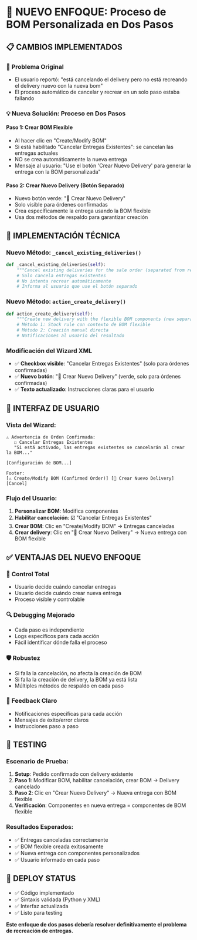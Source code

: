 # 🔄 NUEVO ENFOQUE: Proceso de BOM Personalizada en Dos Pasos

## 📋 CAMBIOS IMPLEMENTADOS

### 🎯 **Problema Original**
- El usuario reportó: "está cancelando el delivery pero no está recreando el delivery nuevo con la nueva bom"
- El proceso automático de cancelar y recrear en un solo paso estaba fallando

### 💡 **Nueva Solución: Proceso en Dos Pasos**

#### **Paso 1: Crear BOM Flexible** 
- Al hacer clic en "Create/Modify BOM"
- Si está habilitado "Cancelar Entregas Existentes": se cancelan las entregas actuales
- NO se crea automáticamente la nueva entrega
- Mensaje al usuario: "Use el botón 'Crear Nuevo Delivery' para generar la entrega con la BOM personalizada"

#### **Paso 2: Crear Nuevo Delivery (Botón Separado)**
- Nuevo botón verde: "🚚 Crear Nuevo Delivery"
- Solo visible para órdenes confirmadas
- Crea específicamente la entrega usando la BOM flexible
- Usa dos métodos de respaldo para garantizar creación

## 🔧 IMPLEMENTACIÓN TÉCNICA

### **Nuevo Método: `_cancel_existing_deliveries()`**
```python
def _cancel_existing_deliveries(self):
    """Cancel existing deliveries for the sale order (separated from recreation)"""
    # Solo cancela entregas existentes
    # No intenta recrear automáticamente
    # Informa al usuario que use el botón separado
```

### **Nuevo Método: `action_create_delivery()`**
```python
def action_create_delivery(self):
    """Create new delivery with the flexible BOM components (new separate action)"""
    # Método 1: Stock rule con contexto de BOM flexible
    # Método 2: Creación manual directa
    # Notificaciones al usuario del resultado
```

### **Modificación del Wizard XML**
- ✅ **Checkbox visible**: "Cancelar Entregas Existentes" (solo para órdenes confirmadas)
- ✅ **Nuevo botón**: "🚚 Crear Nuevo Delivery" (verde, solo para órdenes confirmadas)
- ✅ **Texto actualizado**: Instrucciones claras para el usuario

## 🎨 INTERFAZ DE USUARIO

### **Vista del Wizard:**
```
⚠️ Advertencia de Orden Confirmada:
   ☐ Cancelar Entregas Existentes
   "Si está activado, las entregas existentes se cancelarán al crear la BOM..."

[Configuración de BOM...]

Footer:
[⚠️ Create/Modify BOM (Confirmed Order)] [🚚 Crear Nuevo Delivery] [Cancel]
```

### **Flujo del Usuario:**
1. **Personalizar BOM**: Modifica componentes
2. **Habilitar cancelación**: ☑️ "Cancelar Entregas Existentes"
3. **Crear BOM**: Clic en "Create/Modify BOM" → Entregas canceladas
4. **Crear delivery**: Clic en "🚚 Crear Nuevo Delivery" → Nueva entrega con BOM flexible

## ✅ VENTAJAS DEL NUEVO ENFOQUE

### 🎯 **Control Total**
- Usuario decide cuándo cancelar entregas
- Usuario decide cuándo crear nueva entrega
- Proceso visible y controlable

### 🔍 **Debugging Mejorado**
- Cada paso es independiente
- Logs específicos para cada acción
- Fácil identificar dónde falla el proceso

### 🛡️ **Robustez**
- Si falla la cancelación, no afecta la creación de BOM
- Si falla la creación de delivery, la BOM ya está lista
- Múltiples métodos de respaldo en cada paso

### 📢 **Feedback Claro**
- Notificaciones específicas para cada acción
- Mensajes de éxito/error claros
- Instrucciones paso a paso

## 🧪 TESTING

### **Escenario de Prueba:**
1. **Setup**: Pedido confirmado con delivery existente
2. **Paso 1**: Modificar BOM, habilitar cancelación, crear BOM → Delivery cancelado
3. **Paso 2**: Clic en "Crear Nuevo Delivery" → Nueva entrega con BOM flexible
4. **Verificación**: Componentes en nueva entrega = componentes de BOM flexible

### **Resultados Esperados:**
- ✅ Entregas canceladas correctamente
- ✅ BOM flexible creada exitosamente
- ✅ Nueva entrega con componentes personalizados
- ✅ Usuario informado en cada paso

## 🚀 DEPLOY STATUS
- ✅ Código implementado
- ✅ Sintaxis validada (Python y XML)
- ✅ Interfaz actualizada
- ✅ Listo para testing

**Este enfoque de dos pasos debería resolver definitivamente el problema de recreación de entregas.**
